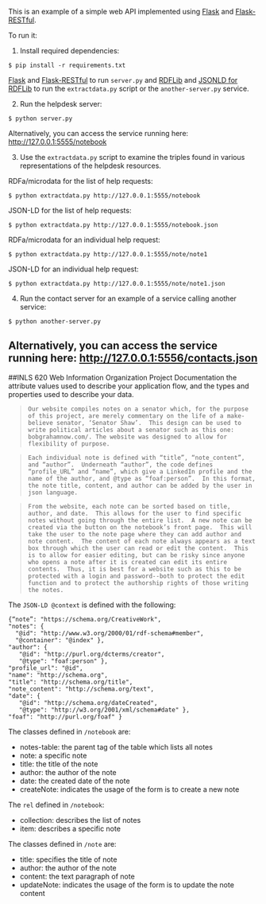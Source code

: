 ﻿This is an example of a simple web API implemented using
[Flask](http://flask.pocoo.org/) and
[Flask-RESTful](http://flask-restful.readthedocs.org/en/latest/).

To run it:

1. Install required dependencies:
  ```
  $ pip install -r requirements.txt
  ``` 
  [Flask](http://flask.pocoo.org/docs/0.10/installation/#installation)
  and
  [Flask-RESTful](http://flask-restful.readthedocs.org/en/latest/installation.html) to run `server.py` 
  and [RDFLib](http://rdflib.readthedocs.org/en/latest/) and [JSONLD for RDFLib](https://github.com/RDFLib/rdflib-jsonld) to run the `extractdata.py` script or the `another-server.py` service.

2. Run the helpdesk server:
  ```
  $ python server.py
  ```
  Alternatively, you can access the service running here: http://127.0.0.1:5555/notebook
  
3. Use the `extractdata.py` script to examine the triples found in various representations of the helpdesk resources.
  
  RDFa/microdata for the list of help requests:
  ```
  $ python extractdata.py http://127.0.0.1:5555/notebook
  ```
  JSON-LD for the list of help requests:
  ```
  $ python extractdata.py http://127.0.0.1:5555/notebook.json
  ```
  RDFa/microdata for an individual help request:
  ```
  $ python extractdata.py http://127.0.0.1:5555/note/note1
  ```
  JSON-LD for an individual help request:
  ```
  $ python extractdata.py http://127.0.0.1:5555/note/note1.json
  ```

4. Run the contact server for an example of a service calling another service:
  ```
  $ python another-server.py
  ```
  Alternatively, you can access the service running here: http://127.0.0.1:5556/contacts.json
----------------------------------------------------------------------------------------------------------


##INLS 620 Web Information Organization Project Documentation
the attribute values used to describe your application flow, and
the types and properties used to describe your data.




>     Our website compiles notes on a senator which, for the purpose of this project, are merely commentary on the life of a make-believe senator, ‘Senator Shaw’.  This design can be used to write political articles about a senator such as this one: bobgrahamnow.com/. The website was designed to allow for flexibility of purpose.  

>     Each individual note is defined with “title”, “note_content”, and “author”.  Underneath “author”, the code defines “profile_URL” and “name”, which give a LinkedIn profile and the name of the author, and @type as “foaf:person”.  In this format, the note title, content, and author can be added by the user in json language.  


>     From the website, each note can be sorted based on title, author, and date.  This allows for the user to find specific notes without going through the entire list.  A new note can be created via the button on the notebook’s front page.  This will take the user to the note page where they can add author and note content.  The content of each note always appears as a text box through which the user can read or edit the content.  This is to allow for easier editing, but can be risky since anyone who opens a note after it is created can edit its entire contents.  Thus, it is best for a website such as this to be protected with a login and password--both to protect the edit function and to protect the authorship rights of those writing the notes.


The `JSON-LD @context` is defined with the following:
```
{“note”: "https://schema.org/CreativeWork",
"notes": {
  "@id": "http://www.w3.org/2000/01/rdf-schema#member",
  "@container": "@index" },
"author": {
   "@id": "http://purl.org/dcterms/creator",
   "@type": "foaf:person" },
"profile_url": "@id",
"name": "http://schema.org",
"title": "http://schema.org/title",
"note_content": "http://schema.org/text",
"date": {
   "@id": "http://schema.org/dateCreated",
   "@type": "http://w3.org/2001/xml/schema#date" },
"foaf": "http://purl.org/foaf" }
```


The classes defined in `/notebook` are:
* notes-table: the parent tag of the table which lists all notes
* note: a specific note
* title: the title of the note
* author: the author of the note
* date: the created date of the note
* createNote: indicates the usage of the form is to create a new note


The `rel` defined in `/notebook`:
* collection: describes the list of notes
* item: describes a specific note
                                                
The classes defined in `/note` are:
* title: specifies the title of note
* author: the author of the note
* content: the text paragraph of note
* updateNote: indicates the usage of the form is to update the note content